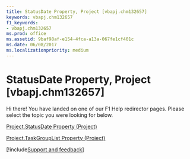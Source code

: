 ```yaml
---
title: StatusDate Property, Project [vbapj.chm132657]
keywords: vbapj.chm132657
f1_keywords:
- vbapj.chm132657
ms.prod: office
ms.assetid: 9baf98af-e154-4fca-a13a-067fe1cf401c
ms.date: 06/08/2017
ms.localizationpriority: medium
---
```



# StatusDate Property, Project [vbapj.chm132657]

Hi there! You have landed on one of our F1 Help redirector pages. Please select the topic you were looking for below.

[Project.StatusDate Property (Project)](https://msdn.microsoft.com/library/3d53790c-051c-e3d1-887a-1329c8ef98a8%28Office.15%29.aspx)

[Project.TaskGroupList Property (Project)](https://msdn.microsoft.com/library/4bb23b48-00ab-cbe0-2606-d2f8099338ff%28Office.15%29.aspx)

[!include[Support and feedback](~/includes/feedback-boilerplate.md)]